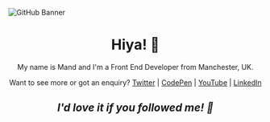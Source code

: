 ![GitHub Banner](https://user-images.githubusercontent.com/41064490/170868282-9a8e6681-0dbd-42b0-a0ce-59444f10da43.gif)

<h1 align='center'>Hiya! 👋</h1>
<p align='center'>
My name is Mand and I'm a Front End Developer from Manchester, UK.
</p>
<p align='center'>
  Want to see more or got an enquiry? <a href="https://twitter.com/RazzBerryMand/">Twitter</a> | <a href="https://codepen.io/RazzBerryMand/">CodePen</a> | <a href="https://www.youtube.com/channel/UCn812ePu4R5pIqEVWaNdHNg">YouTube</a> | <a href="https://www.linkedin.com/in/mandcashin/">LinkedIn</a>
</p>
<h2 align='center'><i>I'd love it if you followed me! 💖</i></h2>
